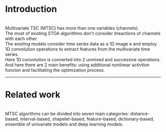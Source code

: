 # Introduction
<br/> Multivariate TSC (MTSC) has more than one variables (channels).
<br/> The most of existing STOA algorithms don't consider itreactions of channels with each other.
<br/> The existing models consider time series data as a 1D image e and employ 1D convolution operations to extract features from the multivariate time series.
<br/> Here 1D convolution is converted into 2 unmixed and successive operations.
<br/> And here there are 2 main benefits: using additional nonlinear activtion functon and facilitating the optimization process.

------

# Related work
<br/> MTSC algorithms can be divided into seven main categories: distance-based, interval-based, shapelet-based, feature-based, dictionary-based, ensemble of univariate models and deep learning models.
<br/> 
